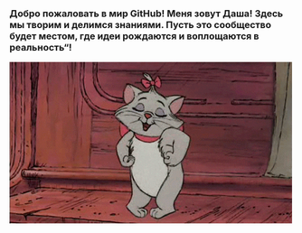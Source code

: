 ### Добро пожаловать в мир GitHub! Меня зовут Даша! Здесь мы творим и делимся знаниями. Пусть это сообщество будет местом, где идеи рождаются и воплощаются в реальность“!
![Header](https://github.com/DariaStreletskaya/DariaStreletskaya/blob/main/assets/%D0%BA%D0%B8%D1%81%D0%B0.gif)
<!--
**DariaStreletskaya/DariaStreletskaya** is a ✨ _special_ ✨ repository because its `README.md` (this file) appears on your GitHub profile.

Here are some ideas to get you started:

- 🔭 I’m currently working on ...
- 🌱 I’m currently learning ...
- 👯 I’m looking to collaborate on ...
- 🤔 I’m looking for help with ...
- 💬 Ask me about ...
- 📫 How to reach me: ...
- 😄 Pronouns: ...
- ⚡ Fun fact: ...
-->

